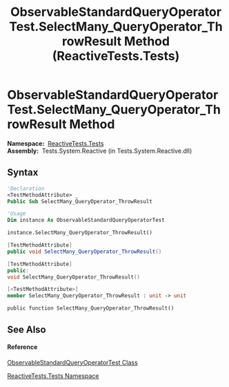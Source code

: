 ﻿---
title: ObservableStandardQueryOperatorTest.SelectMany_QueryOperator_ThrowResult Method  (ReactiveTests.Tests)
TOCTitle: SelectMany_QueryOperator_ThrowResult Method
ms:assetid: M:ReactiveTests.Tests.ObservableStandardQueryOperatorTest.SelectMany_QueryOperator_ThrowResult
ms:mtpsurl: https://msdn.microsoft.com/en-us/library/reactivetests.tests.observablestandardqueryoperatortest.selectmany_queryoperator_throwresult(v=VS.103)
ms:contentKeyID: 36619596
ms.date: 06/28/2011
mtps_version: v=VS.103
f1_keywords:
- ReactiveTests.Tests.ObservableStandardQueryOperatorTest.SelectMany_QueryOperator_ThrowResult
dev_langs:
- CSharp
- JScript
- VB
- FSharp
- c++
---

# ObservableStandardQueryOperatorTest.SelectMany\_QueryOperator\_ThrowResult Method

**Namespace:**  [ReactiveTests.Tests](hh289046\(v=vs.103\).md)  
**Assembly:**  Tests.System.Reactive (in Tests.System.Reactive.dll)

## Syntax

``` vb
'Declaration
<TestMethodAttribute> _
Public Sub SelectMany_QueryOperator_ThrowResult
```

``` vb
'Usage
Dim instance As ObservableStandardQueryOperatorTest

instance.SelectMany_QueryOperator_ThrowResult()
```

``` csharp
[TestMethodAttribute]
public void SelectMany_QueryOperator_ThrowResult()
```

``` c++
[TestMethodAttribute]
public:
void SelectMany_QueryOperator_ThrowResult()
```

``` fsharp
[<TestMethodAttribute>]
member SelectMany_QueryOperator_ThrowResult : unit -> unit 
```

``` jscript
public function SelectMany_QueryOperator_ThrowResult()
```

## See Also

#### Reference

[ObservableStandardQueryOperatorTest Class](hh288944\(v=vs.103\).md)

[ReactiveTests.Tests Namespace](hh289046\(v=vs.103\).md)

